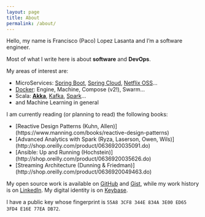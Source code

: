```yaml
---
layout: page
title: About
permalink: /about/
---
```


Hello, my name is Francisco (Paco) Lopez Lasanta and I’m a software engineer.

Most of what I write here is about **software** and **DevOps**.

My areas of interest are:

- MicroServices: [Spring Boot](http://projects.spring.io/spring-boot/), [Spring Cloud](http://projects.spring.io/spring-cloud/), [Netflix OSS](https://netflix.github.io/)...
- [Docker](https://www.docker.com/): Engine, Machine, Compose (v2!), Swarm...
- Scala: **[Akka](http://akka.io/)**, [Kafka](http://kafka.apache.org/), [Spark](http://spark.apache.org/)...
- and Machine Learning in general

I am currently reading (or planning to read) the following books:

<ul class="fa-ul">
  <li><i class="fa-li fa fa-check"></i>[Reactive Design Patterns (Kuhn, Allen)](https://www.manning.com/books/reactive-design-patterns)</li>
  <li><i class="fa-li fa fa-check"></i>[Advanced Analytics with Spark (Ryza, Laserson, Owen, Wils)](http://shop.oreilly.com/product/0636920035091.do)</li>
  <li><i class="fa-li fa fa-check-square"></i>[Ansible: Up and Running (Hochstein)](http://shop.oreilly.com/product/0636920035626.do)</li>
  <li><i class="fa-li fa fa-check-square"></i>[Streaming Architecture (Dunning & Friedman)](http://shop.oreilly.com/product/0636920049463.do)</li>
</ul>

My open source work is available on [GitHub](https://github.com/flopezlasanta) and [Gist](https://gist.github.com/flopezlasanta), while my work history is on [LinkedIn](https://es.linkedin.com/in/flopezlasanta). My digital identity is on [Keybase](https://keybase.io/flopezlasanta).

I have a public key whose fingerprint is ```55A8 3CF8 344E 834A 3E00 ED65 3FD4 E16E 77EA DB72```.


